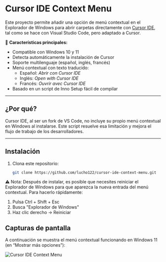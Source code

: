 # Cursor IDE Context Menu

Este proyecto permite añadir una opción de menú contextual en el Explorador de Windows para abrir carpetas directamente con [Cursor IDE](https://www.cursor.sh/), tal como se hace con Visual Studio Code, pero adaptado a Cursor.

🚀 **Características principales:**

- Compatible con Windows 10 y 11
- Detecta automáticamente la instalación de Cursor
- Soporte multilenguaje (español, inglés, francés)
- Menú contextual con texto traducido:  
  - Español: *Abrir con Cursor IDE*  
  - Inglés: *Open with Cursor IDE*  
  - Francés: *Ouvrir avec Cursor IDE*
- Basado en un script de Inno Setup fácil de compilar

---

## ¿Por qué?

Cursor IDE, al ser un fork de VS Code, no incluye su propio menú contextual en Windows al instalarse. Este script resuelve esa limitación y mejora el flujo de trabajo de los desarrolladores.

---

## Instalación

1. Clona este repositorio:
   ```bash
   git clone https://github.com/lucho122/cursor-ide-context-menu.git

⚠️ Nota: Después de instalar, es posible que necesites reiniciar el Explorador de Windows
para que aparezca la nueva entrada del menú contextual. Para hacerlo rápidamente:
1. Pulsa Ctrl + Shift + Esc
2. Busca "Explorador de Windows"
3. Haz clic derecho → Reiniciar

## Capturas de pantalla

A continuación se muestra el menú contextual funcionando en Windows 11 (en “Mostrar más opciones”):

![Cursor IDE Context Menu](assets/context-menu-highlight.png)
